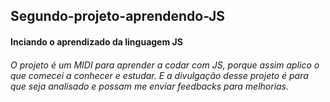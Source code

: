 ## Segundo-projeto-aprendendo-JS

#### Inciando o aprendizado da linguagem JS

###### O projeto é um MIDI para aprender a codar com JS, porque assim aplico o que comecei a conhecer e estudar. E a divulgação desse projeto é para que seja analisado e possam me enviar feedbacks para melhorias. 
